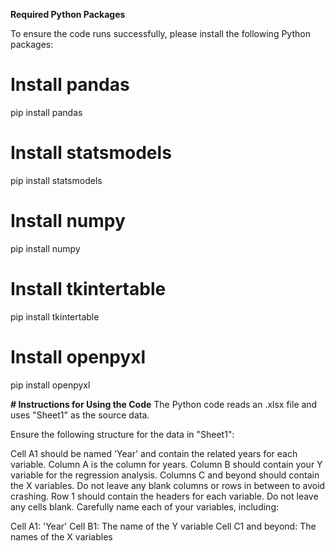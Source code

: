 **Required Python Packages**

To ensure the code runs successfully, please install the following Python packages:
# Install pandas
pip install pandas
# Install statsmodels
pip install statsmodels
# Install numpy
pip install numpy
# Install tkintertable
pip install tkintertable
# Install openpyxl
pip install openpyxl


**# Instructions for Using the Code**
The Python code reads an .xlsx file and uses "Sheet1" as the source data.

Ensure the following structure for the data in "Sheet1":

Cell A1 should be named 'Year' and contain the related years for each variable. Column A is the column for years.
Column B should contain your Y variable for the regression analysis.
Columns C and beyond should contain the X variables.
Do not leave any blank columns or rows in between to avoid crashing.
Row 1 should contain the headers for each variable. Do not leave any cells blank. Carefully name each of your variables, including:

Cell A1: 'Year'
Cell B1: The name of the Y variable
Cell C1 and beyond: The names of the X variables

